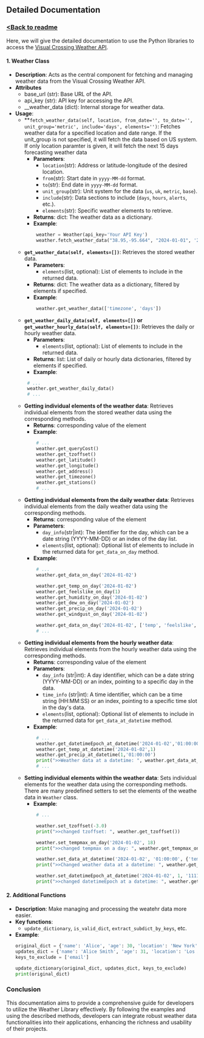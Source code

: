 ## Detailed Documentation
### [<Back to readme](../readme.md)

Here, we will give the detailed documentation to use the Python libraries to access the [Visual Crossing Weather API](https://www.visualcrossing.com/weather-api).

#### 1. **Weather Class**
   - **Description**: Acts as the central component for fetching and managing weather data from the Visual Crossing Weather API.
   - **Attributes**
     - base_url (str): Base URL of the API.
     - api_key (str): API key for accessing the API.
     - __weather_data (dict): Internal storage for weather data.
   - **Usage**:
     - **`fetch_weather_data(self, location, from_date='', to_date='', unit_group='metric', include='days', elements='')`: Fetches weather data for a specified location and date range.
     If the unit_group is not specified, it will fetch the data based on US system. If only location paramter is given, it will fetch the next 15 days forecasting weather data
       - **Parameters**:
         - `location`(str): Address or latitude-longitude of the desired location.
         - `from`(str): Start date in `yyyy-MM-dd` format.
         - `to`(str): End date in `yyyy-MM-dd` format.
         - `unit_group`(str): Unit system for the data (`us`, `uk`, `metric`, `base`).
         - `include`(str): Data sections to include (`days`, `hours`, `alerts`, etc.).
         - `elements`(str): Specific weather elements to retrieve.
       - **Returns**:
        dict: The weather data as a dictionary.
       - **Example**:
         ```python
          weather = Weather(api_key='Your API Key')
          weather.fetch_weather_data("38.95,-95.664", "2024-01-01", '2024-01-12', include='hours')
         ```
     - **`get_weather_data(self, elements=[])`**: Retrieves the stored weather data.
       - **Parameters**:
         - `elements`(list, optional): List of elements to include in the returned data.
       - **Returns**:
         dict: The weather data as a dictionary, filtered by elements if specified.
       - **Example**:
         ```python
          weather.get_weather_data(['timezone', 'days'])
         ```
     - **`get_weather_daily_data(self, elements=[])` or `get_weather_hourly_data(self, elements=[])`**: Retrieves the daily or hourly weather data.
       - **Parameters**:
           - `elements`(list, optional): List of elements to include in the returned data.
       - **Returns**:
         list: List of daily or hourly data dictionaries, filtered by elements if specified.
        - **Example**:
         ```python
          # ...
          weather.get_weather_daily_data()
          # ...
         ```
     - **Getting individual elements of the weather data**: Retrieves individual elements from the stored weather data using the corresponding methods.
       - **Returns**:
         corresponding value of the element
       - **Example**:
         ```python
          # ...
          weather.get_queryCost()
          weather.get_tzoffset()
          weather.get_latitude()
          weather.get_longitude()
          weather.get_address()
          weather.get_timezone()
          weather.get_stations()
          # ...
         ```
     - **Getting individual elements from the daily weather data**: Retrieves individual elements from the daily weather data using the corresponding methods.
       - **Returns**:
         corresponding value of the element
       - **Parameters**:
           - `day_info`(str|int): The identifier for the day, which can be a date string (YYYY-MM-DD) or an index of the day list.
           - `elements`(list, optional): Optional list of elements to include in the returned data for `get_data_on_day` method.
       - **Example**:
         ```python
          # ...
          weather.get_data_on_day('2024-01-02')

          weather.get_temp_on_day('2024-01-02')
          weather.get_feelslike_on_day(1)
          weather.get_humidity_on_day('2024-01-02')
          weather.get_dew_on_day('2024-01-02')
          weather.get_precip_on_day('2024-01-02')
          weather.get_windgust_on_day('2024-01-02')

          weather.get_data_on_day('2024-01-02', ['temp', 'feelslike', 'humidity', 'dew', 'precip', 'windgust'])
          # ...
         ```
     - **Getting individual elements from the hourly weather data**: Retrieves individual elements from the hourly weather data using the corresponding methods.
       - **Returns**:
         corresponding value of the element
       - **Parameters**:
           - `day_info` (str|int): A day identifier, which can be a date string (YYYY-MM-DD) or an index, pointing to a specific day in the data.
           - `time_info` (str|int): A time identifier, which can be a time string (HH:MM:SS) or an index, pointing to a specific time slot in the day's data.
           - `elements`(list, optional): Optional list of elements to include in the returned data for `get_data_at_datetime` method.
       - **Example**:
         ```python
          # ...
          weather.get_datetimeEpoch_at_datetime('2024-01-02','01:00:00')
          weather.get_temp_at_datetime('2024-01-02',1)
          weather.get_precip_at_datetime(1,'01:00:00')
          print(">>Weather data at a datetime: ", weather.get_data_at_datetime(1,1, ['temp', 'precip', 'humidity']))
          # ...
         ```
     - **Setting individual elements within the weather data**: Sets individual elements for the weather data using the corresponding methods. There are many predefined setters to set the elements of the weathe data in `Weather` class.
       - **Example**:
         ```python
          # ...

          weather.set_tzoffset(-3.0)
          print(">>changed tzoffset: ", weather.get_tzoffset())

          weather.set_tempmax_on_day('2024-01-02', 18)
          print(">>changed tempmax on a day: ", weather.get_tempmax_on_day(1))

          weather.set_data_at_datetime('2024-01-02', '01:00:00', {'temp': 25.0})
          print(">>Changed weather data at a datetime: ", weather.get_data_at_datetime('2024-01-02', '01:00:00'))

          weather.set_datetimeEpoch_at_datetime('2024-01-02', 1, '1111111111')
          print(">>changed datetimeEpoch at a datetime: ", weather.get_datetimeEpoch_at_datetime('2024-01-02', '01:00:00'))
         ```

#### 2. **Additional Functions**
   - **Description**: Make managing and processing the weatehr data more easier.
   - **Key functions**:
     - `update_dictionary`, `is_valid_dict`, `extract_subdict_by_keys`, etc.
   - **Example**:
     ```python
     original_dict = {'name': 'Alice', 'age': 30, 'location': 'New York', 'email': 'alice@example.com'}
     updates_dict = {'name': 'Alice Smith', 'age': 31, 'location': 'Los Angeles', 'email': 'alice.smith@example.com'}
     keys_to_exclude = ['email']

     update_dictionary(original_dict, updates_dict, keys_to_exclude)
     print(original_dict)
     ```


### Conclusion
This documentation aims to provide a comprehensive guide for developers to utilize the Weather Library effectively. By following the examples and using the described methods, developers can integrate robust weather data functionalities into their applications, enhancing the richness and usability of their projects.